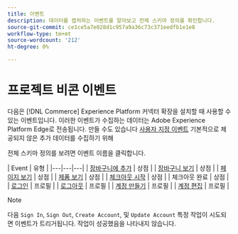```yaml
---
title: 이벤트
description: 데이터를 캡처하는 이벤트를 알아보고 전체 스키마 정의를 확인합니다.
source-git-commit: ce1ce5a7e028d1c957a9a36c73c371eedfb1e1e8
workflow-type: tm+mt
source-wordcount: '212'
ht-degree: 0%

---
```


# 프로젝트 비콘 이벤트

다음은 [!DNL Commerce] Experience Platform 커넥터 확장을 설치할 때 사용할 수 있는 이벤트입니다. 이러한 이벤트가 수집하는 데이터는 Adobe Experience Platform Edge로 전송됩니다. 만들 수도 있습니다 [사용자 지정 이벤트](custom-events.md) 기본적으로 제공되지 않은 추가 데이터를 수집하기 위해

전체 스키마 정의를 보려면 이벤트 이름을 클릭합니다.

| Event | 유형 |
|---|---|---|
| [장바구니에 추가](https://github.com/adobe/magento-storefront-event-collector/blob/main/src/handlers/product/addToCartAEP.ts) | 상점 |
| [장바구니 보기](https://github.com/adobe/magento-storefront-event-collector/blob/main/src/handlers/shoppingCart/viewAEP.ts) | 상점 |
| [페이지 보기](https://github.com/adobe/magento-storefront-event-collector/blob/main/src/handlers/page/viewAEP.ts) | 상점 |
| [제품 보기](https://github.com/adobe/magento-storefront-event-collector/blob/main/src/handlers/product/viewAEP.ts) | 상점 |
| [체크아웃 시작](https://github.com/adobe/magento-storefront-event-collector/blob/main/src/handlers/shoppingCart/initiateCheckoutAEP.ts) | 상점 |
| 체크아웃 완료 | 상점 |
| [로그인](https://github.com/adobe/magento-storefront-event-collector/blob/main/src/handlers/account/signInAEP.ts) | 프로필 |
| [로그아웃](https://github.com/adobe/magento-storefront-event-collector/blob/main/src/handlers/account/signOutAEP.ts) | 프로필 |
| [계정 만들기](https://github.com/adobe/magento-storefront-event-collector/blob/main/src/handlers/account/createAccountAEP.ts) | 프로필 |
| [계정 편집](https://github.com/adobe/magento-storefront-event-collector/blob/main/src/handlers/account/editAccountAEP.ts) | 프로필 |

>[!NOTE]
>
> 다음 `Sign In`, `Sign Out`, `Create Account`, 및 `Update Account` 특정 작업이 시도되면 이벤트가 트리거됩니다. 작업이 성공했음을 나타내지 않습니다.
